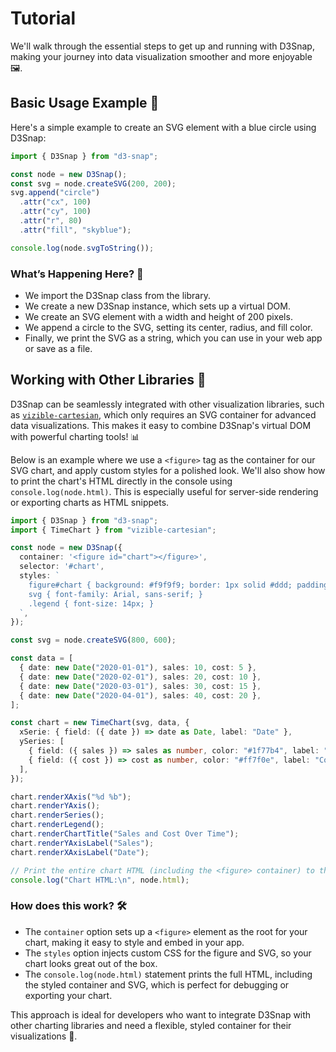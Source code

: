 # Tutorial

We'll walk through the essential steps to get up and running with D3Snap, making your journey into data visualization smoother and more enjoyable 🖼️.

## Basic Usage Example 📝

Here's a simple example to create an SVG element with a blue circle using D3Snap:

```ts
import { D3Snap } from "d3-snap";

const node = new D3Snap();
const svg = node.createSVG(200, 200);
svg.append("circle")
  .attr("cx", 100)
  .attr("cy", 100)
  .attr("r", 80)
  .attr("fill", "skyblue");

console.log(node.svgToString());
```

### What’s Happening Here? 🧐

- We import the D3Snap class from the library.
- We create a new D3Snap instance, which sets up a virtual DOM.
- We create an SVG element with a width and height of 200 pixels.
- We append a circle to the SVG, setting its center, radius, and fill color.
- Finally, we print the SVG as a string, which you can use in your web app or save as a file.

## Working with Other Libraries 🤝

D3Snap can be seamlessly integrated with other visualization libraries, such as [`vizible-cartesian`](https://github.com/MetalbolicX/vizible-cartesian), which only requires an SVG container for advanced data visualizations. This makes it easy to combine D3Snap's virtual DOM with powerful charting tools! 📊

Below is an example where we use a `<figure>` tag as the container for our SVG chart, and apply custom styles for a polished look. We'll also show how to print the chart's HTML directly in the console using `console.log(node.html)`. This is especially useful for server-side rendering or exporting charts as HTML snippets.

```typescript
import { D3Snap } from "d3-snap";
import { TimeChart } from "vizible-cartesian";

const node = new D3Snap({
  container: '<figure id="chart"></figure>',
  selector: '#chart',
  styles: `
    figure#chart { background: #f9f9f9; border: 1px solid #ddd; padding: 1rem; }
    svg { font-family: Arial, sans-serif; }
    .legend { font-size: 14px; }
  `,
});

const svg = node.createSVG(800, 600);

const data = [
  { date: new Date("2020-01-01"), sales: 10, cost: 5 },
  { date: new Date("2020-02-01"), sales: 20, cost: 10 },
  { date: new Date("2020-03-01"), sales: 30, cost: 15 },
  { date: new Date("2020-04-01"), sales: 40, cost: 20 },
];

const chart = new TimeChart(svg, data, {
  xSerie: { field: ({ date }) => date as Date, label: "Date" },
  ySeries: [
    { field: ({ sales }) => sales as number, color: "#1f77b4", label: "Sales" },
    { field: ({ cost }) => cost as number, color: "#ff7f0e", label: "Cost" },
  ],
});

chart.renderXAxis("%d %b");
chart.renderYAxis();
chart.renderSeries();
chart.renderLegend();
chart.renderChartTitle("Sales and Cost Over Time");
chart.renderYAxisLabel("Sales");
chart.renderXAxisLabel("Date");

// Print the entire chart HTML (including the <figure> container) to the console
console.log("Chart HTML:\n", node.html);
```

### How does this work? 🛠️

- The `container` option sets up a `<figure>` element as the root for your chart, making it easy to style and embed in your app.
- The `styles` option injects custom CSS for the figure and SVG, so your chart looks great out of the box.
- The `console.log(node.html)` statement prints the full HTML, including the styled container and SVG, which is perfect for debugging or exporting your chart.

This approach is ideal for developers who want to integrate D3Snap with other charting libraries and need a flexible, styled container for their visualizations 🎨.
